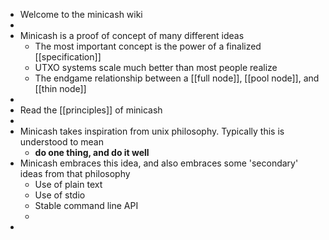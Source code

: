 - Welcome to the minicash wiki
-
- Minicash is a proof of concept of many different ideas
	- The most important concept is the power of a finalized [[specification]]
	- UTXO systems scale much better than most people realize
	- The endgame relationship between a [[full node]], [[pool node]], and [[thin node]]
-
- Read the [[principles]] of minicash
-
- Minicash takes inspiration from unix philosophy. Typically this is understood to mean
	- **do one thing, and do it well**
- Minicash embraces this idea, and also embraces some 'secondary' ideas from that philosophy
	- Use of plain text
	- Use of stdio
	- Stable command line API
	-
-
